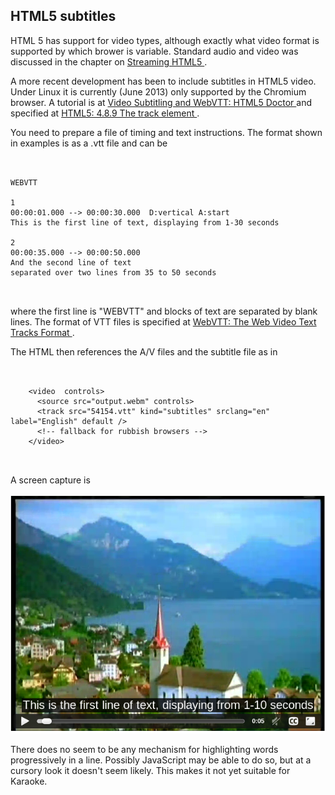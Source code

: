 
##  HTML5 subtitles 


HTML 5 has support for video types, although exactly what video
      format is supported by which brower is variable.
      Standard audio and video was discussed in the chapter
      on [ Streaming HTML5 ](../../Streaming/HTML5/) .


A more recent development has been to include subtitles in HTML5 video.
      Under Linux it is currently (June 2013) only supported by the Chromium
      browser. A tutorial is at [
	Video Subtitling and WebVTT:  HTML5 Doctor
      ](html5doctor.com/video-subtitling-and-webvtt/) and specified at [
	HTML5: 4.8.9 The track element
      ](http://dev.w3.org/html5/spec-preview/the-track-element.html) .


You need to prepare a file of timing and text instructions.
      The format shown in examples is as a .vtt file and can be

```

	
WEBVTT

1
00:00:01.000 --> 00:00:30.000  D:vertical A:start
This is the first line of text, displaying from 1-30 seconds

2
00:00:35.000 --> 00:00:50.000
And the second line of text
separated over two lines from 35 to 50 seconds
        
      
```


where the first line is "WEBVTT" and blocks of text are separated by
      blank lines.
      The format of VTT files is specified at [
	WebVTT: The Web Video Text Tracks Format
      ](http://dev.w3.org/html5/webvtt/) .


The HTML then references the A/V files and the subtitle file as in

```

	
    <video  controls>
      <source src="output.webm" controls>
      <track src="54154.vtt" kind="subtitles" srclang="en" label="English" default />
      <!-- fallback for rubbish browsers -->
    </video>
	
      
```


A screen capture is


![alt text](chrome.png)


There does no seem to be any mechanism for highlighting words
      progressively in a line.
      Possibly JavaScript may be able to do so, but at a cursory look it
      doesn't seem likely. This makes it not yet suitable for Karaoke.
